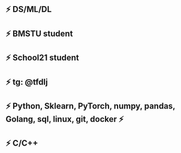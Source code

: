 ## ⚡ DS/ML/DL
## ⚡ BMSTU student
## ⚡ School21 student
## ⚡ tg: @tfdlj
## ⚡ Python, Sklearn, PyTorch, numpy, pandas, Golang, sql, linux, git, docker ⚡
## ⚡ C/C++

<!--
**1tututu1/1tututu1** is a ✨ _special_ ✨ repository because its `README.md` (this file) appears on your GitHub profile.

Here are some ideas to get you started:

- 🔭 I’m currently working on ...
- 🌱 I’m currently learning ...
- 👯 I’m looking to collaborate on ...
- 🤔 I’m looking for help with ...
- 💬 Ask me about ...
- 📫 How to reach me: ...
- 😄 Pronouns: ...
- ⚡ Fun fact: ...
-->
